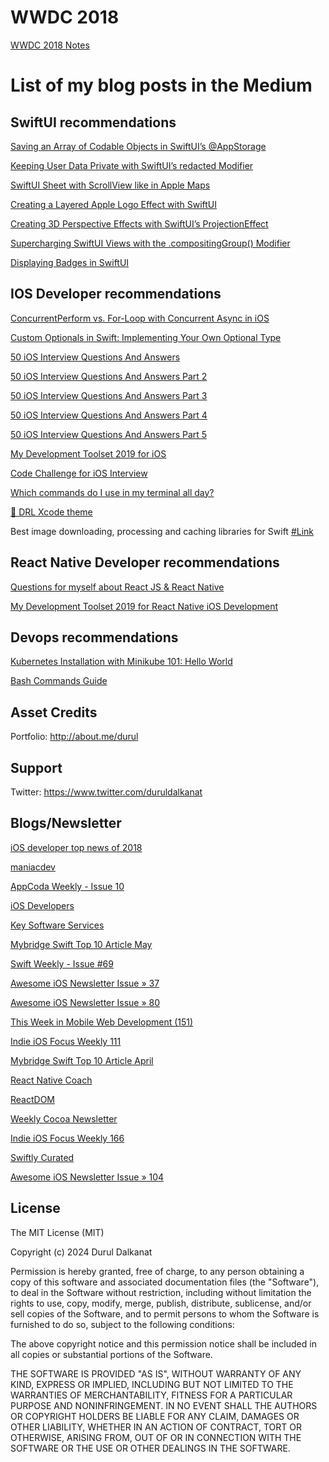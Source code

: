 # WWDC 2018 
[WWDC 2018 Notes](https://github.com/durul/wwdc2018)

# List of my blog posts in the Medium

## SwiftUI recommendations

[Saving an Array of Codable Objects in SwiftUI’s @AppStorage](https://duruldalkanat.medium.com/saving-an-array-of-codable-objects-in-swiftuis-appstorage-25010fbfe2c3) 

[Keeping User Data Private with SwiftUI’s redacted Modifier](https://duruldalkanat.medium.com/keeping-user-data-private-with-swiftuis-redacted-modifier-a914b22c82fa)

[SwiftUI Sheet with ScrollView like in Apple Maps](https://duruldalkanat.medium.com/swiftui-sheet-with-scrollview-like-in-apple-maps-a946f94be711)

[Creating a Layered Apple Logo Effect with SwiftUI](https://duruldalkanat.medium.com/creating-a-layered-apple-logo-effect-with-swiftui-548f3be6b2ac)

[Creating 3D Perspective Effects with SwiftUI’s ProjectionEffect](https://duruldalkanat.medium.com/creating-3d-perspective-effects-with-swiftuis-projectioneffect-e4fce3ce4896)

[Supercharging SwiftUI Views with the .compositingGroup() Modifier](https://duruldalkanat.medium.com/supercharging-swiftui-views-with-the-compositinggroup-modifier-b6c4b9158e95)

[Displaying Badges in SwiftUI](https://durudalkanat.medium.com/displaying-badges-in-swiftui-664706c41487)





## IOS Developer recommendations

[ConcurrentPerform vs. For-Loop with Concurrent Async in iOS](https://duruldalkanat.medium.com/concurrentperform-vs-for-loop-with-concurrent-async-in-ios-0481af404bd8)

[Custom Optionals in Swift: Implementing Your Own Optional Type](https://duruldalkanat.medium.com/custom-optionals-in-swift-implementing-your-own-optional-type-7b44468deca4)

[50 iOS Interview Questions And Answers](https://medium.com/ios-os-x-development/ios-interview-questions-13840247a57a#.fk998vdc2)

[50 iOS Interview Questions And Answers Part 2](https://medium.com/@duruldalkanat/50-ios-interview-questions-and-answers-part-2-45f952230b9f#.68uenedy3)

[50 iOS Interview Questions And Answers Part 3](https://medium.com/@duruldalkanat/50-ios-interview-questions-and-answers-part-3-3fad146b6c3d#.2gtjkclb4)

[50 iOS Interview Questions And Answers Part 4](https://medium.com/@duruldalkanat/50-ios-interview-questions-and-answers-part-4-6f26b26341a)

[50 iOS Interview Questions And Answers Part 5](https://medium.com/@duruldalkanat/50-ios-interview-questions-and-answers-part-5-de6241374a8f)

[My Development Toolset 2019 for iOS](https://medium.com/@duruldalkanat/my-development-toolset-2017-for-ios-7c0758e3e5ce#.lspa7gi1q)

[Code Challenge for iOS Interview](https://medium.com/@duruldalkanat/code-challenge-for-ios-interview-817c139891e4)

[Which commands do I use in my terminal all day?](https://medium.com/@duruldalkanat/which-commands-do-i-use-in-my-terminal-all-day-5787f0e9b830)

[🎨 DRL Xcode theme](https://medium.com/@duruldalkanat/drl-xcode-theme-bb19c65cf96)

Best image downloading, processing and caching libraries for Swift [#Link](https://medium.com/ios-os-x-development/best-image-download-extension-library-for-swift-3-cf64ec1f84a0#.5nm2frvfb)

## React Native Developer recommendations

[Questions for myself about React JS & React Native](https://medium.com/@duruldalkanat/questions-for-myself-about-react-js-react-native-5894cb76d9c)

[My Development Toolset 2019 for React Native iOS Development](https://medium.com/@duruldalkanat/my-development-toolset-for-react-native-ios-development-de1bd1b07216#.ohd2brda4)


## Devops recommendations

[Kubernetes Installation with Minikube 101: Hello World](https://medium.com/@duruldalkanat/kubernetes-installation-with-minikube-101-hello-world-996a1146d54d)

[Bash Commands Guide](https://medium.com/@duruldalkanat/bash-commands-guide-129c81cbfe87)


## Asset Credits
Portfolio: http://about.me/durul


## Support
Twitter: https://www.twitter.com/duruldalkanat


## Blogs/Newsletter

[iOS developer top news of 2018](https://medium.com/@mobilehackersio/ios-developer-top-news-of-2018-b2990d671bbc)

[maniacdev](https://maniacdev.com/2017/03/150-ios-developer-interview-questions-answered)

[AppCoda Weekly - Issue 10](http://digest.appcoda.com/issues/appcoda-weekly-issue-10-48743)

[iOS Developers](https://www.facebook.com/apple.ios.developers/posts/1485002054852054)

[Key Software Services](https://www.facebook.com/KEYSS.IN/photos/pb.105810888587.-2207520000.1496252898./10155392436308588)

[Mybridge Swift Top 10 Article May](https://medium.mybridge.co/swift-top-10-articles-for-the-past-month-v-may-2017-e7160a55127e)

[Swift Weekly - Issue #69](http://digest.swiftweekly.com/issues/swift-weekly-issue-69-49991)

[Awesome iOS Newsletter Issue » 37](https://ios.libhunt.com/newsletter/37)

[Awesome iOS Newsletter Issue » 80](https://ios.libhunt.com/newsletter/80)

[This Week in Mobile Web Development (151)](https://www.inboxdb.com/this-week-in-mobile-web-development-151-49054/)

[Indie iOS Focus Weekly 111](https://indieiosfocus.curated.co/issues/111#start)

[Mybridge Swift Top 10 Article April](https://medium.mybridge.co/swift-top-10-articles-for-the-past-month-11d3863108df)

[React Native Coach](http://reactnativecoach.com/issues/12#start)

[ReactDOM](https://reactdom.com/issues/62)

[Weekly Cocoa Newsletter](https://weeklycocoa.news/2017/week-47th-of-2017/)

[Indie iOS Focus Weekly 166](https://indieiosfocus.com/issues/166)

[Swiftly Curated](http://swiftly.mecid.info/issues/swiftly-curated-issue-31-97875)

[Awesome iOS Newsletter Issue » 104](https://ios.libhunt.com/newsletter/104)


## License

The MIT License (MIT)

Copyright (c) 2024 Durul Dalkanat

Permission is hereby granted, free of charge, to any person obtaining a copy of this software and associated documentation files (the "Software"), to deal in the Software without restriction, including without limitation the rights to use, copy, modify, merge, publish, distribute, sublicense, and/or sell copies of the Software, and to permit persons to whom the Software is furnished to do so, subject to the following conditions:

The above copyright notice and this permission notice shall be included in all copies or substantial portions of the Software.

THE SOFTWARE IS PROVIDED "AS IS", WITHOUT WARRANTY OF ANY KIND, EXPRESS OR IMPLIED, INCLUDING BUT NOT LIMITED TO THE WARRANTIES OF MERCHANTABILITY, FITNESS FOR A PARTICULAR PURPOSE AND NONINFRINGEMENT. IN NO EVENT SHALL THE AUTHORS OR COPYRIGHT HOLDERS BE LIABLE FOR ANY CLAIM, DAMAGES OR OTHER LIABILITY, WHETHER IN AN ACTION OF CONTRACT, TORT OR OTHERWISE, ARISING FROM, OUT OF OR IN CONNECTION WITH THE SOFTWARE OR THE USE OR OTHER DEALINGS IN THE SOFTWARE.
